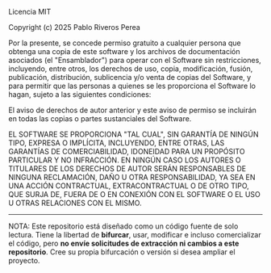 Licencia MIT

Copyright (c) 2025 Pablo Riveros Perea

Por la presente, se concede permiso gratuito a cualquier persona que obtenga una copia de este software y los archivos de documentación asociados (el "Ensamblador") para operar con el Software sin restricciones, incluyendo, entre otros, los derechos de uso, copia, modificación, fusión, publicación, distribución, sublicencia y/o venta de copias del Software, y para permitir que las personas a quienes se les proporciona el Software lo hagan, sujeto a las siguientes condiciones:

El aviso de derechos de autor anterior y este aviso de permiso se incluirán en todas las copias o partes sustanciales del Software.

EL SOFTWARE SE PROPORCIONA "TAL CUAL", SIN GARANTÍA DE NINGÚN TIPO, EXPRESA O IMPLÍCITA, INCLUYENDO, ENTRE OTRAS, LAS GARANTÍAS DE COMERCIABILIDAD, IDONEIDAD PARA UN PROPÓSITO PARTICULAR Y NO INFRACCIÓN. EN NINGÚN CASO LOS AUTORES O TITULARES DE LOS DERECHOS DE AUTOR SERÁN RESPONSABLES DE NINGUNA RECLAMACIÓN, DAÑO U OTRA RESPONSABILIDAD, YA SEA EN UNA ACCIÓN CONTRACTUAL, EXTRACONTRACTUAL O DE OTRO TIPO, QUE SURJA DE, FUERA DE O EN CONEXIÓN CON EL SOFTWARE O EL USO U OTRAS RELACIONES CON EL MISMO.

---

NOTA:
Este repositorio está diseñado como un código fuente de solo lectura.
Tiene la libertad de **bifurcar**, usar, modificar e incluso comercializar el código,
pero **no envíe solicitudes de extracción ni cambios a este repositorio**.
Cree su propia bifurcación o versión si desea ampliar el proyecto.
